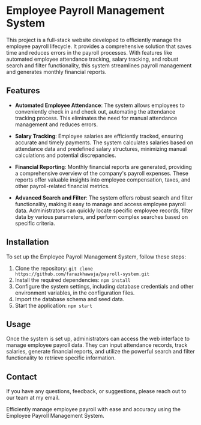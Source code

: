 # Employee Payroll Management System

This project is a full-stack website developed to efficiently manage the employee payroll lifecycle. It provides a comprehensive solution that saves time and reduces errors in the payroll processes. With features like automated employee attendance tracking, salary tracking, and robust search and filter functionality, this system streamlines payroll management and generates monthly financial reports.


## Features

- **Automated Employee Attendance**: The system allows employees to conveniently check in and check out, automating the attendance tracking process. This eliminates the need for manual attendance management and reduces errors.

- **Salary Tracking**: Employee salaries are efficiently tracked, ensuring accurate and timely payments. The system calculates salaries based on attendance data and predefined salary structures, minimizing manual calculations and potential discrepancies.

- **Financial Reporting**: Monthly financial reports are generated, providing a comprehensive overview of the company's payroll expenses. These reports offer valuable insights into employee compensation, taxes, and other payroll-related financial metrics.

- **Advanced Search and Filter**: The system offers robust search and filter functionality, making it easy to manage and access employee payroll data. Administrators can quickly locate specific employee records, filter data by various parameters, and perform complex searches based on specific criteria.

## Installation

To set up the Employee Payroll Management System, follow these steps:

1. Clone the repository: `git clone https://github.com/farazkhawaja/payroll-system.git`
2. Install the required dependencies: `npm install`
3. Configure the system settings, including database credentials and other environment variables, in the configuration files.
4. Import the database schema and seed data.
5. Start the application: `npm start`

## Usage

Once the system is set up, administrators can access the web interface to manage employee payroll data. They can input attendance records, track salaries, generate financial reports, and utilize the powerful search and filter functionality to retrieve specific information.



## Contact

If you have any questions, feedback, or suggestions, please reach out to our team at my email.

Efficiently manage employee payroll with ease and accuracy using the Employee Payroll Management System.
